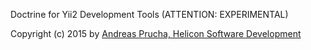 Doctrine for Yii2 Development Tools (ATTENTION: EXPERIMENTAL)

Copyright (c) 2015 by [Andreas Prucha, Helicon Software Development](http://www.helicon.co.at)

